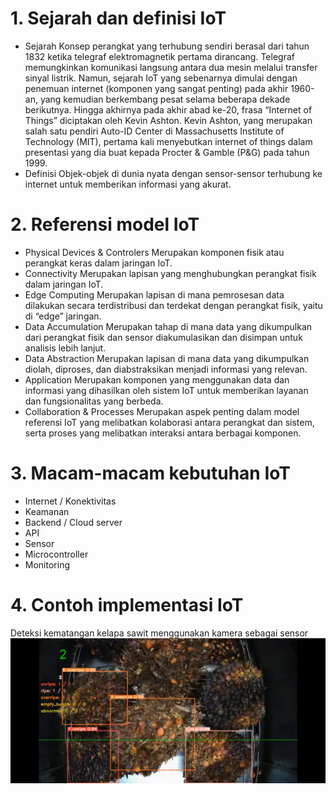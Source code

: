 # 1. Sejarah dan definisi IoT
- Sejarah
Konsep perangkat yang terhubung sendiri berasal dari tahun 1832 ketika telegraf elektromagnetik pertama dirancang. Telegraf memungkinkan komunikasi langsung antara dua mesin melalui transfer sinyal listrik.
Namun, sejarah IoT yang sebenarnya dimulai dengan penemuan internet (komponen yang sangat penting) pada akhir 1960-an, yang kemudian berkembang pesat selama beberapa dekade berikutnya.
Hingga akhirnya pada akhir abad ke-20, frasa “Internet of Things” diciptakan oleh Kevin Ashton.
Kevin Ashton, yang merupakan salah satu pendiri Auto-ID Center di Massachusetts Institute of Technology (MIT), pertama kali menyebutkan internet of things dalam presentasi yang dia buat kepada Procter & Gamble (P&G) pada tahun 1999.
 
- Definisi
Objek-objek di dunia nyata dengan sensor-sensor terhubung ke internet untuk memberikan informasi yang akurat.

# 2. Referensi model IoT
- Physical Devices & Controlers
Merupakan komponen fisik atau perangkat keras dalam jaringan IoT.
- Connectivity
Merupakan lapisan yang menghubungkan perangkat fisik dalam jaringan IoT. 
- Edge Computing
Merupakan lapisan di mana pemrosesan data dilakukan secara terdistribusi dan terdekat dengan perangkat fisik, yaitu di “edge” jaringan.
- Data Accumulation
Merupakan tahap di mana data yang dikumpulkan dari perangkat fisik dan sensor diakumulasikan dan disimpan untuk analisis lebih lanjut. 
- Data Abstraction
Merupakan lapisan di mana data yang dikumpulkan diolah, diproses, dan diabstraksikan menjadi informasi yang relevan. 
- Application
Merupakan komponen yang menggunakan data dan informasi yang dihasilkan oleh sistem IoT untuk memberikan layanan dan fungsionalitas yang berbeda.
- Collaboration & Processes
Merupakan aspek penting dalam model referensi IoT yang melibatkan kolaborasi antara perangkat dan sistem, serta proses yang melibatkan interaksi antara berbagai komponen. 

# 3. Macam-macam kebutuhan IoT
- Internet / Konektivitas
- Keamanan
- Backend / Cloud server
- API
- Sensor
- Microcontroller
- Monitoring


# 4. Contoh implementasi IoT
Deteksi kematangan kelapa sawit menggunakan kamera sebagai sensor
<img src="Screenshot_20240118-095303_YouTube.jpg" alt="gambar"/>
